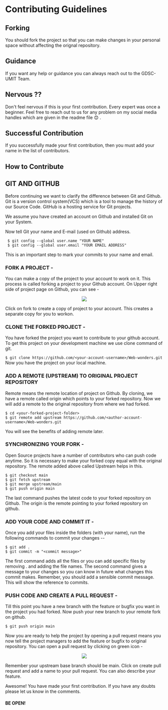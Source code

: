 ﻿# Contributing Guidelines

## Forking
You should fork the project so that you can make changes in your personal space without affecting the orignal repository.

## Guidance 
If you want any help or guidance you can always reach out to the GDSC-UMIT Team.

## Nervous ??
Don't feel nervous if this is your first contribution. Every expert was once a beginner. Feel free to reach out to us for any problem on my social media handles which are given in the readme file 😊 .

## Successful Contribution 
If you successfully made your first contribution, then you must add your name in the list of contributors.

## How to Contribute

## GIT AND GITHUB

Before continuing we want to clarify the difference between Git and Github. Git is a version control system(VCS) which is a tool to manage the history of our Source Code. GitHub is a hosting service for Git projects.

We assume you have created an account on Github and installed Git on your System.

Now tell Git your name and E-mail (used on Github) address.

     $ git config --global user.name "YOUR NAME"
     $ git config --global user.email "YOUR EMAIL ADDRESS"
     

This is an important step to mark your commits to your name and email.

### FORK A PROJECT -

You can make a copy of the project to your account to work on it. This process is called forking a project to your Github account. On Upper right side of project page on Github, you can see -

<p align="center">  <img  src="https://i.imgur.com/P0n6f97.png">  </p>

Click on fork to create a copy of project to your account. This creates a separate copy for you to workon.

### CLONE THE FORKED PROJECT -

You have forked the project you want to contribute to your github account. To get this project on your development machine we use clone command of git.

```$ git clone https://github.com/<your-account-username>/Web-wonders.git```  
Now you have the project on your local machine.

### ADD A REMOTE (UPSTREAM) TO ORIGINAL PROJECT REPOSITORY 

Remote means the remote location of project on Github. By cloning, we have a remote called origin which points to your forked repository. Now we will add a remote to the original repository from where we had forked.

    $ cd <your-forked-project-folder>
    $ git remote add upstream https://github.com/<author-account-username>/Web-wonders.git
    
You will see the benefits of adding remote later.

### SYNCHRONIZING YOUR FORK -

Open Source projects have a number of contributors who can push code anytime. So it is necessary to make your forked copy equal with the original repository. The remote added above called Upstream helps in this.


    $ git checkout main
    $ git fetch upstream
    $ git merge upstream/main
    $ git push origin main
  

The last command pushes the latest code to your forked repository on Github. The origin is the remote pointing to your forked repository on github.

### ADD YOUR CODE AND COMMIT IT -

Once you add your files inside the folders (with your name), run the following commands to commit your changes --

    $ git add .
    $ git commit -m "<commit message>"
    

The first command adds all the files or you can add specific files by removing . and adding the file names. The second command gives a message to your changes so you can know in future what changes this commit makes. Remember, you should add a sensible commit message. This will show the reference to commits.

### PUSH CODE AND CREATE A PULL REQUEST -

Till this point you have a new branch with the feature or bugfix you want in the project you had forked. Now push your new branch to your remote fork on github.

```$ git push origin main```
    
Now you are ready to help the project by opening a pull request means you now tell the project managers to add the feature or bugfix to original repository. You can open a pull request by clicking on green icon -

<p align="center">  <img  src="https://i.imgur.com/aGaqAD5.png">  </p>

Remember your upstream base branch should be main. Click on create pull request and add a name to your pull request. You can also describe your feature.

Awesome! You have made your first contribution. If you have any doubts please let us know in the comments.

#### BE OPEN!
